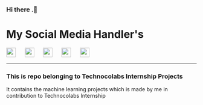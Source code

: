 ### Hi there .👋
# My Social Media Handler's
<a href="https://www.instagram.com/som.jaiswal.sj/"><img src="https://image.flaticon.com/icons/png/512/174/174855.png" width="25"/></a> &nbsp;&nbsp;&nbsp;&nbsp;
<a href="https://www.linkedin.com/in/somya-jaiswal-48b32b19b/"><img src="https://image.flaticon.com/icons/png/512/174/174857.png" width="25"/></a> &nbsp;&nbsp;&nbsp;&nbsp;
<a href="https://www.facebook.com/som.jaiswal.144/"> <img src="https://www.flaticon.com/svg/static/icons/svg/145/145802.svg" width="25"/></a>
&nbsp;&nbsp;&nbsp;&nbsp;
<a href="https://twitter.com/somj57"> <img src="https://image.flaticon.com/icons/svg/733/733579.svg" width="25"/></a>
&nbsp;&nbsp;&nbsp;&nbsp;
<a href="https://www.linkedin.com/in/somj57/"> <img src="https://www.flaticon.com/svg/vstatic/svg/174/174857.svg?token=exp=1617594717~hmac=017994581b0460a7290eba07c10980ea" width="25"/></a>
<br>
<hr>

### This is repo belonging to Technocolabs Internship Projects 
  It contains the machine learning projects which is made by me in contribution to Technocolabs Internship 
